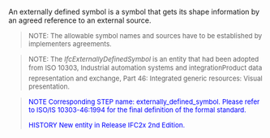 ﻿An externally defined symbol is a symbol that gets its shape information by an agreed reference to an external source.

> <font size="-1">NOTE: The allowable symbol names and sources
		have to be established by implementers agreements.</font>

> <font size="-1">NOTE: The <i>IfcExternallyDefinedSymbol</i> is
		an entity that had been adopted from ISO 10303, Industrial automation systems
		and integration&#151;Product data representation and exchange, Part 46:
		Integrated generic resources: Visual presentation. </font>

> <font color="#0000FF" size="-1"> NOTE Corresponding STEP name:
		  externally_defined_symbol. Please refer to ISO/IS 10303-46:1994 for the final
		  definition of the formal standard. </font>
> 
> <font size="-1"><font color="#0000FF">HISTORY New entity in Release
		  IFC2x 2nd Edition.</font> </font>
>
